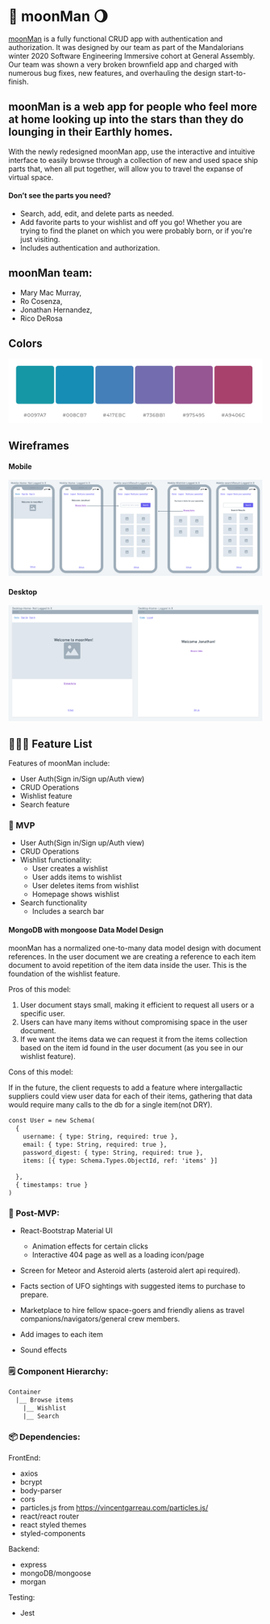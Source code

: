 # 👾 moonMan 🌖

[moonMan](http://moonman.surge.sh/ "moonMan, never forget to wonder") is a fully functional CRUD app with authentication and authorization. It was designed by our team as part of the Mandalorians winter 2020 Software Engineering Immersive cohort at General Assembly.  Our team was shown a very broken brownfield app and charged with numerous bug fixes, new features, and overhauling the design start-to-finish. 

## moonMan is a web app for people who feel more at home looking up into the stars than they do lounging in their Earthly homes.

With the newly redesigned moonMan app, use the interactive and intuitive interface to easily browse through a collection of new and used space ship parts that, when all put together, will allow you to travel the expanse of virtual space.

#### Don’t see the parts you need?

- Search, add, edit, and delete parts as needed.
- Add favorite parts to your wishlist and off you go! Whether you are trying to find the planet on which you were probably born, or if you're just visiting.
- Includes authentication and authorization.

## moonMan team:

- Mary Mac Murray,
- Ro Cosenza,
- Jonathan Hernandez,
- Rico DeRosa

## Colors

<img src="https://github.com/marymacmurray/done4today/blob/develop/color-palette.png">

## Wireframes

#### Mobile

<img src="mobile-mockup3.png">

#### Desktop

<img src="https://github.com/marymacmurray/done4today/blob/develop/desktop-mockup.png">

## 👩🏽‍🚀 Feature List

Features of moonMan include:

- User Auth(Sign in/Sign up/Auth view)
- CRUD Operations
- Wishlist feature
- Search feature

### 🚀 MVP

- User Auth(Sign in/Sign up/Auth view)
- CRUD Operations
- Wishlist functionality:
  - User creates a wishlist
  - User adds items to wishlist
  - User deletes items from wishlist
  - Homepage shows wishlist
- Search functionality
  - Includes a search bar

#### MongoDB with mongoose Data Model Design

moonMan has a normalized one-to-many data model design with document references.  In the user document we are creating a reference to each item document to avoid repetition of the item data inside the user.  This is the foundation of the wishlist feature.

Pros of this model:  
1. User document stays small, making it efficient to request all users or a specific user. 
2. Users can have many items without compromising space in the user document. 
3. If we want the items data we can request it from the items collection based on the item id found in the user document (as you see in our wishlist feature).

Cons of this model: 

If in the future, the client requests to add a feature where intergallactic suppliers could view user data for each of their items, gathering that data would require many calls to the db for a single item(not DRY).

```
const User = new Schema(
  {
    username: { type: String, required: true },
    email: { type: String, required: true },
    password_digest: { type: String, required: true },
    items: [{ type: Schema.Types.ObjectId, ref: 'items' }]

  },
  { timestamps: true }
)
```


### 🌟 Post-MVP:

- React-Bootstrap Material UI

  - Animation effects for certain clicks
  - Interactive 404 page as well as a loading icon/page

- Screen for Meteor and Asteroid alerts (asteroid alert api required).
- Facts section of UFO sightings with suggested items to purchase to prepare.
- Marketplace to hire fellow space-goers and friendly aliens as travel companions/navigators/general crew members.
- Add images to each item
- Sound effects

### 🗒️ Component Hierarchy:

```
Container
  |__ Browse items
    |__ Wishlist
    |__ Search
```

### 📦 Dependencies:

FrontEnd:

- axios
- bcrypt
- body-parser
- cors
- particles.js from https://vincentgarreau.com/particles.js/
- react/react router
- react styled themes
- styled-components

Backend:

- express
- mongoDB/mongoose
- morgan

Testing:

- Jest
